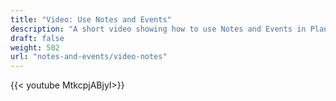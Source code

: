 ```yaml
---
title: "Video: Use Notes and Events"
description: "A short video showing how to use Notes and Events in Planter"
draft: false
weight: 502
url: "notes-and-events/video-notes"
---
```


{{< youtube MtkcpjABjyI>}}
